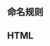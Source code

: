 <div class="heading" id="naming">
  <h2>命名规则</h2>
</div>

<SingleRuleItem id="project-naming" title="项目命名">
    <template #detail>
        <p>全部采用小写方式， 以下划线分隔。</p>
        <p>例：my_project_name</p>
    </template>
</SingleRuleItem>

<SingleRuleItem id="folder-naming" title="目录命名">
    <template #detail>
        <p>参照项目命名规则；</p>
        <p>有复数结构时，要采用复数命名法。</p>
        <p>例：scripts, styles, images, data_models</p>
    </template>
</SingleRuleItem>

<SingleRuleItem id="js-naming" title="JS文件命名">
    <template #detail>
        <p>参照项目命名规则。</p>
        <p>例：account_model.js</p>
    </template>
</SingleRuleItem>

<SingleRuleItem id="css-naming" title="CSS, SCSS文件命名">
    <template #detail>
        <p>参照项目命名规则。</p>
        <p>例：retina_sprites.scss</p>
    </template>
</SingleRuleItem>

<SingleRuleItem id="html-naming" title="HTML文件命名">
    <template #detail>
        <p>参照项目命名规则。</p>
        <p>例：error_report.html</p>
    </template>
</SingleRuleItem>

<div class="heading" id="html">
  <h2>HTML</h2>
</div>

<SingleRuleItem id="html-syntax" title="语法">
    <template #detail>
        <ul>
            <li>缩进使用soft tab(4个空格)；</li>
            <li>嵌套的节点应该缩进；</li>
            <li>在属性上，使用双引号，不要使用单引号；</li>
            <li>属性名全小写，用中划线做分隔符；</li>
            <li>不要在自动闭合标签结尾处使用斜线（<a href="http://dev.w3.org/html5/spec-author-view/syntax.html#syntax-start-tag">HTML5 规范</a> 指出他们是可选的）；</li>
            <li>不要忽略可选的关闭标签，例：<code>&lt;/li&gt;</code> 和 <code>&lt;/body&gt;</code>。</li>
        </ul>
    </template>
<template #code>
    
@[code](./rulesCode/html-syntax.html)

</template>
</SingleRuleItem>



